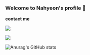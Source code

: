 ### Welcome to Nahyeon's profile 🌟


**contact me**

<div>
  <a href="https://www.instagram.com/nahueonn"><img src="https://img.shields.io/badge/Instagram-E4405F?style=flat-square&logo=Instagram&logoColor=white"/></a>

  <a href="mailto:k92544199@gmail.com" target="_blank"><img src="https://img.shields.io/badge/Gmail-%23EA4335?style=flat-square&logo=Gmail&logoColor=white"/></a> 
</div>


![Anurag's GitHub stats](https://github-readme-stats.vercel.app/api?username=Nahyeonnnn&show_icons=true&theme=dracula)
